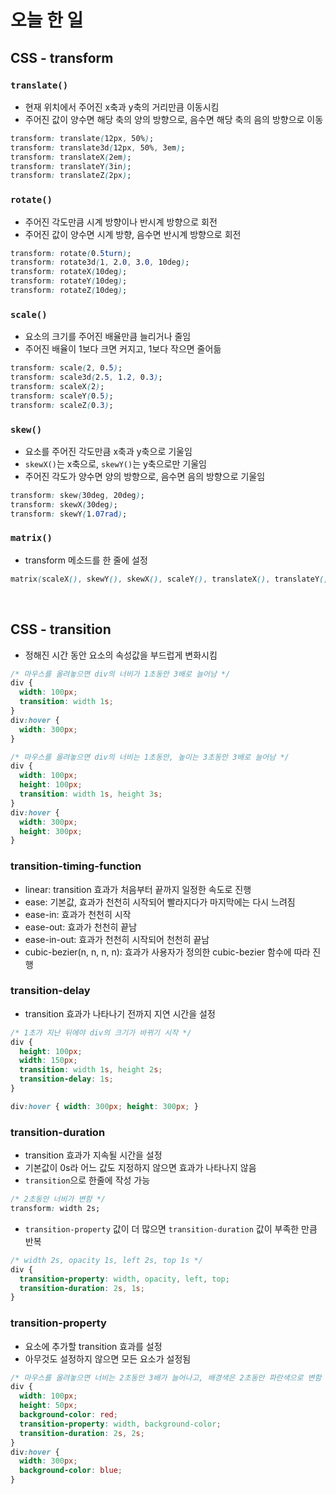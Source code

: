 # 오늘 한 일
## CSS - transform
### `translate()`
- 현재 위치에서 주어진 x축과 y축의 거리만큼 이동시킴
- 주어진 값이 양수면 해당 축의 양의 방향으로, 음수면 해당 축의 음의 방향으로 이동
```css
transform: translate(12px, 50%);
transform: translate3d(12px, 50%, 3em);
transform: translateX(2em);
transform: translateY(3in);
transform: translateZ(2px);
```

### `rotate()`
- 주어진 각도만큼 시계 방향이나 반시계 방향으로 회전
- 주어진 값이 양수면 시계 방향, 음수면 반시계 방향으로 회전
```css
transform: rotate(0.5turn);
transform: rotate3d(1, 2.0, 3.0, 10deg);
transform: rotateX(10deg);
transform: rotateY(10deg);
transform: rotateZ(10deg);
```

### `scale()`
- 요소의 크기를 주어진 배율만큼 늘리거나 줄임
- 주어진 배율이 1보다 크면 커지고, 1보다 작으면 줄어듦
```css
transform: scale(2, 0.5);
transform: scale3d(2.5, 1.2, 0.3);
transform: scaleX(2);
transform: scaleY(0.5);
transform: scaleZ(0.3);
```

### `skew()`
- 요소를 주어진 각도만큼 x축과 y축으로 기울임
- `skewX()`는 x축으로, `skewY()`는 y축으로만 기울임
- 주어진 각도가 양수면 양의 방향으로, 음수면 음의 방향으로 기울임
```css
transform: skew(30deg, 20deg);
transform: skewX(30deg);
transform: skewY(1.07rad);
```

### `matrix()`
- transform 메소드를 한 줄에 설정
```css
matrix(scaleX(), skewY(), skewX(), scaleY(), translateX(), translateY())
```
<br>

## CSS - transition
- 정해진 시간 동안 요소의 속성값을 부드럽게 변화시킴
```css
/* 마우스를 올려놓으면 div의 너비가 1초동안 3배로 늘어남 */
div {
  width: 100px;
  transition: width 1s;
}
div:hover {
  width: 300px;
}

/* 마우스를 올려놓으면 div의 너비는 1초동안, 높이는 3초동안 3배로 늘어남 */
div {
  width: 100px;
  height: 100px;
  transition: width 1s, height 3s;
}
div:hover {
  width: 300px;
  height: 300px;
}
```
### transition-timing-function
- linear: transition 효과가 처음부터 끝까지 일정한 속도로 진행
- ease: 기본값, 효과가 천천히 시작되어 빨라지다가 마지막에는 다시 느려짐
- ease-in: 효과가 천천히 시작
- ease-out: 효과가 천천히 끝남
- ease-in-out: 효과가 천천히 시작되어 천천히 끝남
- cubic-bezier(n, n, n, n): 효과가 사용자가 정의한 cubic-bezier 함수에 따라 진행

### transition-delay
- transition 효과가 나타나기 전까지 지연 시간을 설정
```css
/* 1초가 지난 뒤에야 div의 크기가 바뀌기 시작 */
div {
  height: 100px;
  width: 150px;
  transition: width 1s, height 2s;
  transition-delay: 1s;
}

div:hover { width: 300px; height: 300px; }
```

### transition-duration
- transition 효과가 지속될 시간을 설정
- 기본값이 0s라 어느 값도 지정하지 않으면 효과가 나타나지 않음
- `transition`으로 한줄에 작성 가능
```css
/* 2초동안 너비가 변함 */
transform: width 2s;
```
- `transition-property` 값이 더 많으면 `transition-duration` 값이 부족한 만큼 반복
```css
/* width 2s, opacity 1s, left 2s, top 1s */
div {
  transition-property: width, opacity, left, top;
  transition-duration: 2s, 1s;
}
```

### transition-property
- 요소에 추가할 transition 효과를 설정
- 아무것도 설정하지 않으면 모든 요소가 설정됨
```css
/* 마우스를 올려놓으면 너비는 2초동안 3배가 늘어나고, 배경색은 2초동안 파란색으로 변함 */
div {
  width: 100px;
  height: 50px;
  background-color: red;
  transition-property: width, background-color;
  transition-duration: 2s, 2s;
}
div:hover {
  width: 300px;
  background-color: blue;
}
```